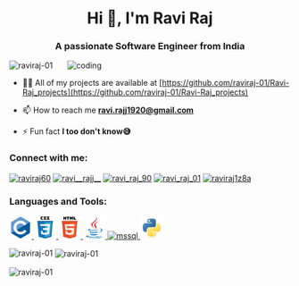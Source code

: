 <h1 align="center">Hi 👋, I'm Ravi Raj</h1>
<h3 align="center">A passionate Software Engineer from India</h3>

<img align="right" alt="coding" width="400" src="https://camo.githubusercontent.com/8a9c7f854df987a0b488caf7b4ca6fb56e368e1a0b85602574da94c19d1c2d2e/68747470733a2f2f70687973696373677572756b756c2e66696c65732e776f726470726573732e636f6d2f323031392f30322f6368617261637465722d312e676966">

<p align="left"> <img src="https://komarev.com/ghpvc/?username=raviraj-01&label=Profile%20views&color=0e75b6&style=flat" alt="raviraj-01" /> </p>

- 👨‍💻 All of my projects are available at [https://github.com/raviraj-01/Ravi-Raj_projects](https://github.com/raviraj-01/Ravi-Raj_projects)

- 📫 How to reach me **ravi.rajj1920@gmail.com**

- ⚡ Fun fact **I too don't know😅**

<h3 align="left">Connect with me:</h3>
<p align="left">
<a href="https://linkedin.com/in/raviraj60" target="blank"><img align="center" src="https://raw.githubusercontent.com/rahuldkjain/github-profile-readme-generator/master/src/images/icons/Social/linked-in-alt.svg" alt="raviraj60" height="30" width="40" /></a>
<a href="https://instagram.com/ravi__rajj__" target="blank"><img align="center" src="https://raw.githubusercontent.com/rahuldkjain/github-profile-readme-generator/master/src/images/icons/Social/instagram.svg" alt="ravi__rajj__" height="30" width="40" /></a>
<a href="https://www.codechef.com/users/ravi_raj_90" target="blank"><img align="center" src="https://cdn.jsdelivr.net/npm/simple-icons@3.1.0/icons/codechef.svg" alt="ravi_raj_90" height="30" width="40" /></a>
<a href="https://www.leetcode.com/ravi_raj_01" target="blank"><img align="center" src="https://raw.githubusercontent.com/rahuldkjain/github-profile-readme-generator/master/src/images/icons/Social/leet-code.svg" alt="ravi_raj_01" height="30" width="40" /></a>
<a href="https://auth.geeksforgeeks.org/user/raviraj1z8a" target="blank"><img align="center" src="https://raw.githubusercontent.com/rahuldkjain/github-profile-readme-generator/master/src/images/icons/Social/geeks-for-geeks.svg" alt="raviraj1z8a" height="30" width="40" /></a>
</p>

<h3 align="left">Languages and Tools:</h3>
<p align="left"> <a href="https://www.cprogramming.com/" target="_blank" rel="noreferrer"> <img src="https://raw.githubusercontent.com/devicons/devicon/master/icons/c/c-original.svg" alt="c" width="40" height="40"/> </a> <a href="https://www.w3schools.com/css/" target="_blank" rel="noreferrer"> <img src="https://raw.githubusercontent.com/devicons/devicon/master/icons/css3/css3-original-wordmark.svg" alt="css3" width="40" height="40"/> </a> <a href="https://www.w3.org/html/" target="_blank" rel="noreferrer"> <img src="https://raw.githubusercontent.com/devicons/devicon/master/icons/html5/html5-original-wordmark.svg" alt="html5" width="40" height="40"/> </a> <a href="https://www.java.com" target="_blank" rel="noreferrer"> <img src="https://raw.githubusercontent.com/devicons/devicon/master/icons/java/java-original.svg" alt="java" width="40" height="40"/> </a> <a href="https://www.microsoft.com/en-us/sql-server" target="_blank" rel="noreferrer"> <img src="https://www.svgrepo.com/show/303229/microsoft-sql-server-logo.svg" alt="mssql" width="40" height="40"/> </a> <a href="https://www.python.org" target="_blank" rel="noreferrer"> <img src="https://raw.githubusercontent.com/devicons/devicon/master/icons/python/python-original.svg" alt="python" width="40" height="40"/> </a> </p>

<p><img align="left" src="https://github-readme-stats.vercel.app/api/top-langs?username=raviraj-01&show_icons=true&locale=en&layout=compact" alt="raviraj-01" /></p>

<p>&nbsp;<img align="center" src="https://github-readme-stats.vercel.app/api?username=raviraj-01&show_icons=true&locale=en" alt="raviraj-01" /></p>

<p><img align="center" src="https://github-readme-streak-stats.herokuapp.com/?user=raviraj-01&" alt="raviraj-01" /></p>
